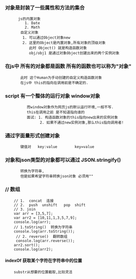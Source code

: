 ###         对象是封装了一些属性和方法的集合
		  js的内置对象
		     1. Date
		     2. Math
		   自定义对象
			1. 可以通过Object对象new
			2. 这里的Object是内置对象,所有对象的顶级对象
			   此时 Object() 就是构造函数对象
		       obj/obj1 是通过对象Object创建出来的两个实例对象



###		   在js中 所有的对象都是函数 所有的函数也可以称为"对象"
		   此时 这个Human为手动创建的自定义构造函数对象
		   在js中 this的指向在调用前是不确定的.

###        script 有一个整体的运行对象  window对象 
              而window对象作为网页js的默认运行环境,一般不写.
		      this在调用之前 是不知道指向谁的
		      面试: 1. 构造函数对象的this指向new出来的实例对象
		            2. 如果不通过new实例对象,那么this指向调用者!

###        通过字面量形式创建对象
           键值对   key:value        key=value

###        对象和json类型的对象都可以通过 JSON.stringify() 
           转换为字符串,
		   但是如果希望字符串转换json对象 必须用""

 
###        	// 数组
		// 1.  concat  连接
		// 2.  push  unshift   pop  shift
		// 3. join 
		var arr = [3,5,7];
		var arr2 = [10,11,1,3,5,7,9];
		console.log(arr);
		// 1.toString()  转换为字符串
		console.log(arr.toString());
		 // 2. reverse()  翻转数组
		 console.log(arr.reverse());
		arr2.sort();
		console.log(arr2);



####    indexOf 获取某个字符在字符串中的位置
        substr从想要的位置截取,比较灵活
        
